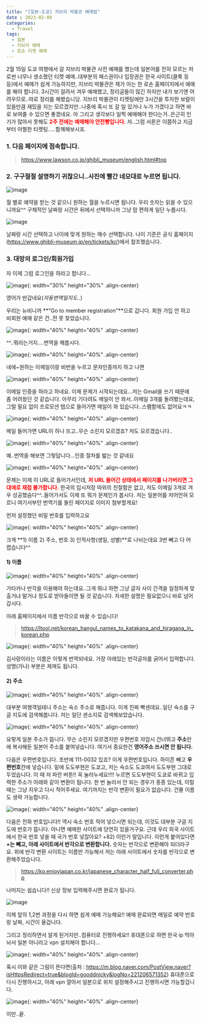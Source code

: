 ```yaml
---
title: "[일본-도쿄] 지브리 박물관 예매법"
date : 2023-02-09
categories:
  - Travel
tags:
  - 일본
  - 지브리 예매
  - 로손 티켓 예매
---
```


2월 15일 도쿄 여행에서 갈 지브리 박물관 사전 예매를 했는데 일본어를 전혀 모르는 저로썬 너무나 생소했던 티켓 예매..대부분의 패스권이나 입장권은 한국 사이트(클룩 등등)에서 예매가 쉽게 가능하지만, 지브리 박물관은 제가 아는 한 로손 홈페이지에서 예매를 해야 합니다. 3시간이 걸려서 겨우 예매했고, 정리글들이 많긴 하지만 내가 보기엔 어려우므로..따로 정리를 해봤습니당. 지브리 박물관이 티켓팅에만 3시간을 투자한 보람이 있을만큼 재밌을 지는 모르겠지만..나중에 혹시 또 갈 일 있거나 누가 가겠다고 하면 바로 보여줄 수 있으면 좋겠네요. 아 그리고 생각보다 일찍 예매해야 한다는거..은근히 인기가 많아서 못해도 <span style="color:red">**2주 전에는 예매해야 안전빵입니다.**</span>
자..그럼 서론은 이쯤하고 지금부터 아찔한 티켓팅.....함께해보시죠.

### 1. 다음 페이지에 점속합니다. 
> https://www.lawson.co.jp/ghibli_museum/english.html#top

### 2. 구구절절 설명하기 귀찮으니..사진에 빨간 네모대로 누르면 됩니다.

![image](https://user-images.githubusercontent.com/69342517/217462176-1d307037-6435-40a6-ad91-cdc115b58f37.png)

월 별로 예약을 받는 것 같으니 원하는 월을 누르시면 됩니다. 우리 숫자는 읽을 수 있으니까요^^ 구체적인 날짜랑 시간은 뒤에서 선택하니까 그냥 맘 편하게 일단 누릅시다.

![image](https://user-images.githubusercontent.com/69342517/217463564-9839192b-9b6c-4309-a14e-ece4e94e6d6e.png)

날짜랑 시간 선택하고 나이에 맞게 원하는 매수 선택합니다. 나이 기준은 공식 홈페이지(https://www.ghibli-museum.jp/en/tickets/kr/)에서 참조했습니다.

### 3. 대망의 로그인/회원가입
자 이제 그럼 로그인을 하라고 합니다...

![image](https://user-images.githubusercontent.com/69342517/217463899-3b631ec3-9ac1-4885-9561-f5f1e88ccd64.png){: width="30%" height="30%" .align-center}

영어가 반갑네요(*자동번역일지도..*)

우리는 뉴비니까 **"Go to member registration"**으로 갑니다. 회원 가입 안 하고 비회원 예매 같은 건..전 못 찾았습니다.

![image](https://user-images.githubusercontent.com/69342517/217465534-4d1e39bd-d2df-495d-9188-3ee817d4c4dd.png){: width="40%" height="40%" .align-center}

^^..뭐라는거지....번역을 해봅시다.

![image](https://user-images.githubusercontent.com/69342517/217465691-b7494255-f7c1-4072-9ad6-08ce28613162.png){: width="40%" height="40%" .align-center}

네에~원하는 이메일이랑 비번을 누르고 문자인증까지 하고 나면

![image](https://user-images.githubusercontent.com/69342517/217465948-58f38140-18fb-4fac-9597-2e6be5647e19.png){: width="40%" height="40%" .align-center}

이메일 인증을 하라고 하네요. 이제 문제가 시작되는데요...저는 Gmail을 쓰기 때문에 좀 어려웠던 것 같습니다. 아무리 기다려도 메일이 안 와서..이메일 3개를 돌려봤는데요, 그럴 필요 없이 프로모션 탭으로 들어가면 메일이 와 있습니다..스팸함에도 없어요ㅋㅋ

![image](https://user-images.githubusercontent.com/69342517/217466435-acfd65ba-33bb-4a6f-b3a3-0a4e05810a24.png){: width="40%" height="40%" .align-center}

메일 들어가면 URL이 하나 뜨고..무슨 소린지 모르겠죠? 저도 모르겠습니다..

![image](https://user-images.githubusercontent.com/69342517/217456467-07b9c680-a9fb-449f-8e62-fd37126150e6.png){: width="40%" height="40%" .align-center}

예..번역을 해보면 그렇답니다...인증 절차를 밟는 것 같네요

![image](https://user-images.githubusercontent.com/69342517/217456605-c6d69b9e-7a2c-4641-a3f2-86aba38361dc.png){: width="40%" height="40%" .align-center}

문제는 이제 이 URL로 들어가서인데, <span style="color:red">**저 URL 들어간 상태에서 페이지를 나가버리면 그대애로 재접 불가합니다.**</span> 한국의 임시저장 따위의 친절함은 없고, 저도 이메일 3개로 겨우 성공했슴다^^..들어가서도 이제 또 뭐가 문제인가 봅시다. 저는 일본어를 저어언혀 모르니 여기서부턴 번역기를 돌린 페이지로 이미지 첨부할게요!

먼저 설정했던 비밀 번호를 입력하고요

![image](https://user-images.githubusercontent.com/69342517/217692354-d642d7c8-12f0-477a-8ca0-0bd4df6dd64e.png){: width="40%" height="40%" .align-center}

크게 **1) 이름 2) 주소, 번호 3) 인적사항(생일, 성별)**로 나뉘는데요 3번 빼고 다 어렵습니다^^

#### 1) 이름

![image](https://user-images.githubusercontent.com/69342517/217468130-6be357da-201c-478a-8d52-65a5fcc32833.png){: width="40%" height="40%" .align-center}

가타카나 반각을 이용해야 하는데요..그게 뭐냐 하면 그냥 글자 사이 간격을 일정하게 맞출거냐 말거냐 정도로 받아들이면 될 것 같습니다. 자세한 설명은 필요없으니 바로 넘어갑시다.

아래 홈페이지에서 이름 반각으로 바꿀 수 있습니다!

> https://ltool.net/korean_hangul_names_to_katakana_and_hiragana_in_korean.php

![image](https://user-images.githubusercontent.com/69342517/217467912-8603615c-4c5e-448c-9a23-0e6bb09c0ae6.png){: width="40%" height="40%" .align-center}

김사랑이라는 이름은 이렇게 번역되네요. 가장 아래있는 반각글자를 긁어서 입력합니다.
성명(가나) 부분은 제껴도 됩니다.

#### 2) 주소

![image](https://user-images.githubusercontent.com/69342517/217469028-6fdd8f58-d391-4ff7-bcc4-3dd657021cc9.png){: width="40%" height="40%" .align-center}

대부분 여행객일테니 주소는 숙소 주소로 해줍니다. 이게 진짜 빡센데요..일단 숙소를 구글 지도에 검색해봅니다. 저는 일단 센소지로 검색해보았습니다.

![image](https://user-images.githubusercontent.com/69342517/217468643-59cd8d5c-a61e-4060-9b4e-795c417fa1bf.png){: width="40%" height="40%" .align-center}

요렇게 일본 주소가 뜹니다. 무슨 소린지 모르겠지만 우편번호 자암시 건너뛰고 **주소**란에 복사해둔 일본어 주소를 붙여넣습니다. 여기서 중요한건 **영어주소 쓰시면 안 됩니다.** 

다음은 우편번호입니다. 초반에 111-0032 있죠? 이게 우편번호입니다. 하이픈 빼고 **우편번호**칸에 넣습니다. 밑에 도도부현은 도쿄고, 저는 숙소도 도쿄여서 도도부현 그대로 두었습니다. 이 때 저 파란 버튼!! 꼭 눌러누세요!!!! 누르면 도도부현이 도쿄로 바뀌고 입력한 주소가 아래와 같이 변환이 됩니다. 한 번 눌러서 안 되는 경우가 종종 있는데, 이럴 때는 그냥 지우고 다시 적어주세요. 여기까지는 반각 변환이 필요가 없습니다. 건물 이름도 생략 가능합니다. 

![image](https://user-images.githubusercontent.com/69342517/217689585-57f04d94-1dab-4437-97db-3356d0b18444.png){: width="40%" height="40%" .align-center}

다음은 전화 번호입니다!! 역시 숙소 번호 적어 넣으시면 되는데, 이것도 대부분 구글 지도에 번호가 뜹니다. 아니면 예매한 사이트에 당연히 있을거구요. 근데 우리 외국 사이트에서 한국 번호 넣을 때 국가 번호 넣잖아요? +82) 이런거 말입니다. 이런게 붙어있다면 **+는 빼고, 아래 사이트에서 반각으로 변환합니다.** 숫자는 반각으로 변환해야 되더라구요. 위에 반각 변환 사이트는 이름만 가능해서 저는 아래 사이트에서 숫자를 반각으로 변환해주었습니다. 

> https://ko.enjoyjapan.co.kr/japanese_character_half_full_converter.php

나머지는 쉽습니다!! 신상 정보 입력해주시면 완료가 됩니다.

![image](https://user-images.githubusercontent.com/69342517/217690579-0b806a95-f381-48e9-aed3-d59166b5855c.png)

이제 앞의 1,2번 과정을 다시 하면 쉽게 예매 가능해요!! 예매 완료되면 메일로 예약 번호랑 날짜, 시간이 올겁니다.

그리고 정리하면서 알게 된거지만..컴퓨터로 진행하세요!! 휴대폰으로 하면 한국 ip 막아놔서 일본 아니라고 vpn 설치해야 합니다...

![image](https://user-images.githubusercontent.com/69342517/217692488-2218f02c-e5bc-4c35-94af-c843a7b8cdb6.png){: width="40%" height="40%" .align-center}

혹시 이와 같은 그림이 뜬다면(출처 : https://m.blog.naver.com/PostView.naver?isHttpsRedirect=true&blogId=gooddnicky&logNo=221206571352) 휴대폰으로 다시 진행하시고, 아래 vpn 깔아서 일본으로 위치 설정해주시고 진행하시면 가능할겁니다.

![image](https://user-images.githubusercontent.com/69342517/217692691-3f9ca3c1-67fc-42e3-8d2c-561c5040ecec.png){: width="40%" height="40%" .align-center}


이만..끝.